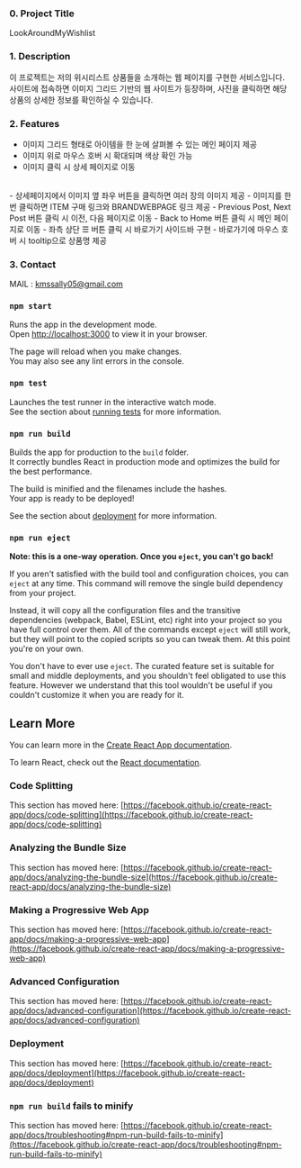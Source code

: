 ### 0. Project Title
LookAroundMyWishlist

### 1. Description
이 프로젝트는 저의 위시리스트 상품들을 소개하는 웹 페이지를 구현한 서비스입니다. 사이트에 접속하면 이미지 그리드 기반의 웹 사이트가 등장하며, 사진을 클릭하면 해당 상품의 상세한 정보를 확인하실 수 있습니다.

### 2. Features
- 이미지 그리드 형태로 아이템을 한 눈에 살펴볼 수 있는 메인 페이지 제공
- 이미지 위로 마우스 호버 시 확대되며 색상 확인 가능
- 이미지 클릭 시 상세 페이지로 이동
<br>
- 상세페이지에서 이미지 옆 좌우 버튼을 클릭하면 여러 장의 이미지 제공 
- 이미지를 한 번 클릭하면 ITEM 구매 링크와 BRANDWEBPAGE 링크 제공
- Previous Post, Next Post 버튼 클릭 시 이전, 다음 페이지로 이동
- Back to Home 버튼 클릭 시 메인 페이지로 이동
- 좌측 상단 ☰ 버튼 클릭 시 바로가기 사이드바 구현
- 바로가기에 마우스 호버 시 tooltip으로 상품명 제공

### 3. Contact
MAIL : kmssally05@gmail.com


### `npm start`

Runs the app in the development mode.\
Open [http://localhost:3000](http://localhost:3000) to view it in your browser.

The page will reload when you make changes.\
You may also see any lint errors in the console.

### `npm test`

Launches the test runner in the interactive watch mode.\
See the section about [running tests](https://facebook.github.io/create-react-app/docs/running-tests) for more information.

### `npm run build`

Builds the app for production to the `build` folder.\
It correctly bundles React in production mode and optimizes the build for the best performance.

The build is minified and the filenames include the hashes.\
Your app is ready to be deployed!

See the section about [deployment](https://facebook.github.io/create-react-app/docs/deployment) for more information.

### `npm run eject`

**Note: this is a one-way operation. Once you `eject`, you can't go back!**

If you aren't satisfied with the build tool and configuration choices, you can `eject` at any time. This command will remove the single build dependency from your project.

Instead, it will copy all the configuration files and the transitive dependencies (webpack, Babel, ESLint, etc) right into your project so you have full control over them. All of the commands except `eject` will still work, but they will point to the copied scripts so you can tweak them. At this point you're on your own.

You don't have to ever use `eject`. The curated feature set is suitable for small and middle deployments, and you shouldn't feel obligated to use this feature. However we understand that this tool wouldn't be useful if you couldn't customize it when you are ready for it.

## Learn More

You can learn more in the [Create React App documentation](https://facebook.github.io/create-react-app/docs/getting-started).

To learn React, check out the [React documentation](https://reactjs.org/).

### Code Splitting

This section has moved here: [https://facebook.github.io/create-react-app/docs/code-splitting](https://facebook.github.io/create-react-app/docs/code-splitting)

### Analyzing the Bundle Size

This section has moved here: [https://facebook.github.io/create-react-app/docs/analyzing-the-bundle-size](https://facebook.github.io/create-react-app/docs/analyzing-the-bundle-size)

### Making a Progressive Web App

This section has moved here: [https://facebook.github.io/create-react-app/docs/making-a-progressive-web-app](https://facebook.github.io/create-react-app/docs/making-a-progressive-web-app)

### Advanced Configuration

This section has moved here: [https://facebook.github.io/create-react-app/docs/advanced-configuration](https://facebook.github.io/create-react-app/docs/advanced-configuration)

### Deployment

This section has moved here: [https://facebook.github.io/create-react-app/docs/deployment](https://facebook.github.io/create-react-app/docs/deployment)

### `npm run build` fails to minify

This section has moved here: [https://facebook.github.io/create-react-app/docs/troubleshooting#npm-run-build-fails-to-minify](https://facebook.github.io/create-react-app/docs/troubleshooting#npm-run-build-fails-to-minify)
